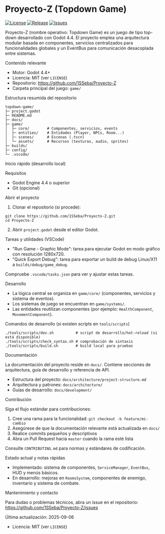 # Proyecto-Z (Topdown Game)

[![License](https://img.shields.io/github/license/1SSeba/Proyecto-Z)](LICENSE)
[![Release](https://img.shields.io/github/v/release/1SSeba/Proyecto-Z)](https://github.com/1SSeba/Proyecto-Z/releases)
[![Issues](https://img.shields.io/github/issues/1SSeba/Proyecto-Z)](https://github.com/1SSeba/Proyecto-Z/issues)

Proyecto-Z (nombre operativo: Topdown Game) es un juego de tipo top-down desarrollado con Godot 4.4. El proyecto emplea una arquitectura modular basada en componentes, servicios centralizados para funcionalidades globales y un EventBus para comunicación desacoplada entre sistemas.

Contenido relevante

- Motor: Godot 4.4+
- Licencia: MIT (ver `LICENSE`)
- Repositorio: https://github.com/1SSeba/Proyecto-Z
- Carpeta principal del juego: `game/`

Estructura resumida del repositorio

```
topdown-game/
├─ project.godot
├─ README.md
├─ docs/
├─ game/
│  ├─ core/        # Componentes, servicios, events
│  ├─ entities/    # Entidades (Player, NPCs, Room...)
│  ├─ scenes/      # Escenas (.tscn)
│  └─ assets/      # Recursos (texturas, audio, sprites)
├─ builds/
├─ config/
└─ .vscode/
```

Inicio rápido (desarrollo local)

Requisitos

- Godot Engine 4.4 o superior
- Git (opcional)

Abrir el proyecto

1. Clonar el repositorio (si procede):

```
git clone https://github.com/1SSeba/Proyecto-Z.git
cd Proyecto-Z
```

2. Abrir `project.godot` desde el editor Godot.

Tareas y utilidades (VSCode)

- "Run Game - Graphic Mode": tarea para ejecutar Godot en modo gráfico con resolución 1280x720.
- "Quick Export Debug": tarea para exportar un build de debug Linux/X11 a `builds/debug/game_debug`.

Compruebe `.vscode/tasks.json` para ver y ajustar estas tareas.

Desarrollo

- La lógica central se organiza en `game/core/` (componentes, servicios y sistema de eventos).
- Los sistemas de juego se encuentran en `game/systems/`.
- Las entidades reutilizan componentes (por ejemplo: `HealthComponent`, `MovementComponent`).

Comandos de desarrollo (si existen scripts en `tools/scripts`)

```
./tools/scripts/dev.sh          # script de desarrollo/hot-reload (si está disponible)
./tools/scripts/check_syntax.sh # comprobación de sintaxis
./tools/scripts/build.sh        # build local para pruebas
```

Documentación

La documentación del proyecto reside en `docs/`. Contiene secciones de arquitectura, guía de desarrollo y referencia de API.

- Estructura del proyecto: `docs/architecture/project-structure.md`
- Arquitectura y patrones: `docs/architecture/`
- Guías de desarrollo: `docs/development/`

Contribución

Siga el flujo estándar para contribuciones:

1. Cree una rama para la funcionalidad: `git checkout -b feature/mi-cambio`
2. Asegúrese de que la documentación relevante está actualizada en `docs/`
3. Realice commits pequeños y descriptivos
4. Abra un Pull Request hacia `master` cuando la rama esté lista

Consulte `CONTRIBUTING.md` para normas y estándares de codificación.

Estado actual y notas rápidas

- Implementado: sistema de componentes, `ServiceManager`, `EventBus`, HUD y menús básicos.
- En desarrollo: mejoras en `RoomsSystem`, componentes de enemigo, inventario y sistema de combate.

Mantenimiento y contacto

Para dudas o problemas técnicos, abra un issue en el repositorio: https://github.com/1SSeba/Proyecto-Z/issues

Última actualización: 2025-09-06
- Licencia: MIT (ver `LICENSE`)
